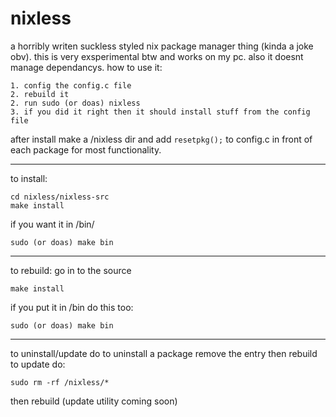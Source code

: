 # nixless
a horribly writen suckless styled nix package manager thing (kinda a joke obv). this is very exsperimental btw and works on my pc. also it doesnt manage dependancys. how to use it:
```
1. config the config.c file
2. rebuild it
2. run sudo (or doas) nixless
3. if you did it right then it should install stuff from the config file
```
after install make a /nixless dir and add ```resetpkg();``` to config.c in front of each package for most functionality.

---
to install:
```
cd nixless/nixless-src
make install
```
if you want it in /bin/ 
```
sudo (or doas) make bin
```
---
to rebuild:
go in to the source
```
make install
```
if you put it in /bin do this too:
```
sudo (or doas) make bin
```
---
to uninstall/update do 
to uninstall a package remove the entry then rebuild
to update do:
```
sudo rm -rf /nixless/*
```
then rebuild (update utility coming soon)
